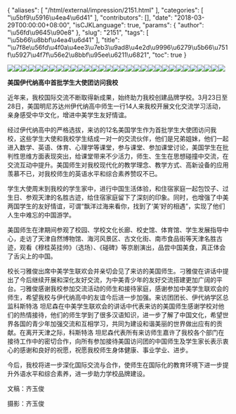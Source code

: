{
    "aliases": [
        "/html/external/impression/2151.html"
    ],
    "categories": [
        "\u5bf9\u5916\u4ea4\u6d41"
    ],
    "contributors": [],
    "date": "2018-03-29T00:00:00+08:00",
    "isCJKLanguage": true,
    "params": {
        "author": "\u56fd\u9645\u90e8"
    },
    "slug": "2151",
    "tags": [
        "\u5b66\u8bbf\u4ea4\u6d41"
    ],
    "title": "\u7f8e\u56fd\u4f0a\u4ee3\u7eb3\u9ad8\u4e2d\u9996\u6279\u5b66\u751f\u5927\u4f7f\u56e2\u8bbf\u95ee\u6211\u6821",
    "toc": true
}

![](https://cdn.tfls.online/mirror/full/21c63fcf6daa6d8d109657ec51b3d03c817fa9e7.jpg)![](https://cdn.tfls.online/mirror/full/426c2a2c1c11688b5a9cbf6c58e711ffe5a48f5f.jpg)![](https://cdn.tfls.online/mirror/full/03602c0a021e957f95c7f3df79f8b628cc23933e.jpg)![](https://cdn.tfls.online/mirror/full/8546d46e86fdf71be516d4a77548d2e395db7651.jpg)![](https://cdn.tfls.online/mirror/full/3916254989ee161ce99d10d1f5ac940d9867efdd.jpg)![](https://cdn.tfls.online/mirror/full/5ce89a15fd110e8d7d35ebaf516e62171941ff79.jpg)![](https://cdn.tfls.online/mirror/full/031c24090b3b13dbbbcce2d0b788f70870db899d.jpg)![](https://cdn.tfls.online/mirror/full/47059a8875a840526a4f2a5e877aad5e8d925556.jpg)![](https://cdn.tfls.online/mirror/full/753ac3a705d1eec7adeef942c732671a966f2b77.jpg)![](https://cdn.tfls.online/mirror/full/04b08ae27f14e5c61b5c7109a8b5369c405a6fce.jpg)![](https://cdn.tfls.online/mirror/full/71df8b07f5230b32a10a9ace5494722672e021ba.jpg)![](https://cdn.tfls.online/mirror/full/3095a51e1ee76d9374ead5df1f9a4ac32be2d9b0.jpg)![](https://cdn.tfls.online/mirror/full/fdcc4fcde98a9cbe6d1a83027c177b0b880b49ba.jpg)![](https://cdn.tfls.online/mirror/full/b1d14c854e2e4cd6b781d51eae7e4fb992a9effd.jpg)![](https://cdn.tfls.online/mirror/full/edb696e66bba38ec265eb6a570f39594a51de5f2.jpg)![](https://cdn.tfls.online/mirror/full/42f2a14a124c0132da0df9ad9eae785d9ff14ef3.jpg)![](https://cdn.tfls.online/mirror/full/ff426dfa4322a870b880c4c6d4442a8881df711c.jpg)![](https://cdn.tfls.online/mirror/full/2ac65c8ddb47fa2b336c3e66a2a7dec44e696ff8.jpg)![](https://cdn.tfls.online/mirror/full/d6b0e8044341a7deb1e70e4b4b658b62c000c9a0.jpg)![](https://cdn.tfls.online/mirror/full/a4170aed59a7558696815c658fb5f674c3ca6d54.jpg)![](https://cdn.tfls.online/mirror/full/f67126add35f0d2341420ebf45f022440b5b79fd.jpg)![](https://cdn.tfls.online/mirror/full/3b4f1a5546a7f3f7660303a172e67ab4c24a6071.jpg)![](https://cdn.tfls.online/mirror/full/2eb3d4ef8438bf48b6fbbe793334b39c14aa9a34.jpg)![](https://cdn.tfls.online/mirror/full/59744ca4563cd9a96d06bcd3b9bf22aae8d7e2bd.jpg)![](https://cdn.tfls.online/mirror/full/0f13ce21b17041ec5c8dc6ce18aff7cf5570efb3.jpg)![](https://cdn.tfls.online/mirror/full/878bb3374bc619586df8216f8642b6dd28263761.jpg)![](https://cdn.tfls.online/mirror/full/69e6ab0cea1ef55ae08eece22f86a5b8bbc009cc.jpg)![](https://cdn.tfls.online/mirror/full/45affbd0a5f8965c34ab005a080b6e9a2a1bd9a7.jpg)![](https://cdn.tfls.online/mirror/full/961c821da6fb4b6753d4daa4c73b311fda158276.jpg)![](https://cdn.tfls.online/mirror/full/ea0d63b14d542f23df9d1b9f657d90d69c0d62a0.jpg)![](https://cdn.tfls.online/mirror/full/42ad9e271527da29f42678ec659b968a41842985.jpg)







**美国伊代纳高中****首批学生大使团****访问我校**




近年来，我校国际交流不断取得新成果，始终助力我校创建品牌学校。3月23日至28日，美国明尼苏达州伊代纳高中师生一行14人来我校开展文化交流学习活动，亲身感受中华文化，增进中美学生友好情谊。




经过伊代纳高中的严格选拔，来访的12名美国学生作为首批学生大使团访问我校，这些学生大使和我校学生结成一对一的交流伙伴，他们是兄弟姐妹，他们一起进入数学、英语、体育、心理学等课堂，参与课堂、参加课堂讨论，美国学生在批判性思维方面表现突出，给课堂带来不少活力，师生、生生在思想碰撞中交流，在交流互动中提升。美国师生对我校现代化的教学理念、教学方式、高新设备的应用羡慕不已，对我校师生的英语水平和综合素养赞叹不已。




学生大使周末到我校的学生家中，进行中国生活体验，和住宿家庭一起包饺子、过生日、参观天津的名胜古迹，给住宿家庭留下了深刻的印象。同时，也增强了中美两国学生的友好情谊，可谓“飘洋过海来看你，找到了‘美’好的相遇”，实现了他们人生中难忘的中国游学。




美国师生在津期间参观了校园、学校文化长廊、校史馆、体育馆、学生发展指导中心，走访了天津自然博物馆、海河风景区、古文化街、南市食品街等天津名胜古迹，观看《穆桂英挂帅》（选场）、《碰碑》等京剧演出，品尝中国美食，真正体会了舌尖上的中国。




校长刁雅俊出席中美学生联欢会并亲切会见了来访的美国师生。刁雅俊在讲话中提出了今后继续开展和深化友好交流，为中美青少年的友好交流搭建更加广阔的平台。刁雅俊感谢我校参加交流活动的师生和接待家庭，感谢参加中美学生联欢会的师生，希望我校与伊代纳高中的友谊今后进一步加强。来访团团长、伊代纳学区总监科斯特洛 坦尼森在中美学生联欢会的讲话中代表来访的美国师生感谢学校对他们的热情接待，他们的师生学到了很多汉语知识，进一步了解了中国文化，希望世界各国的青少年加强交流和互相学习，共同为建设和谐美丽的世界做出应有的贡献。在离开天津之际，科斯特洛 坦尼森代表所有来访师生嘉许了我校各个部门在接待工作中的密切合作，向所有参加接待美国访问团的中国师生及学生家长表示衷心的感谢和良好的祝愿，祝愿我校师生身体健康、事业学业、进步。




今后，我校将进一步深化国际交流与合作，使师生在国际化的教育环境下进一步提升外语水平和综合素养，进一步助力学校品牌建设。




  






文稿：齐玉俊




摄影：齐玉俊




  



